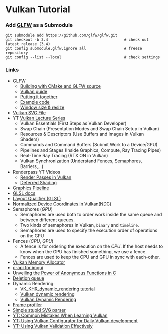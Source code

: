# Vulkan Tutorial

### Add [GLFW](https://www.glfw.org/) as a Submodule

```shell
git submodule add https://github.com/glfw/glfw.git
git checkout -b 3.4                                  # check out latest release (3.4)
git config submodule.glfw.ignore all                 # freeze repository
git config --list --local                            # check settings
```

### Links

- GLFW
  - [Building with CMake and GLFW source](https://www.glfw.org/docs/latest/build_guide.html#build_link_cmake_source)
  - [Vulkan guide](https://www.glfw.org/docs/3.3/vulkan_guide.html)
  - [Putting it together](https://www.glfw.org/docs/3.3/quick_guide.html#quick_example)
  - [Example code](https://www.glfw.org/documentation.html)
  - [Window size & resize](https://www.glfw.org/docs/3.3/window_guide.html#window_size)
- [Vulkan SVG File](https://github.com/mkohlhaas/Graphviz-Tutorial/blob/main/vulkan.svg)
- YT [Vulkan Lecture Series](https://www.youtube.com/watch?v=tLwbj9qys18&list=PLmIqTlJ6KsE1Jx5HV4sd2jOe3V1KMHHgn)
  - Vulkan Essentials             (First Steps as Vulkan Developer)
  - Swap Chain                    (Presentation Modes and Swap Chain Setup in Vulkan)
  - Resources & Descriptors       (Use Buffers and Images in Vulkan Shaders)
  - Commands and Command Buffers  (Submit Work to a Device⧸GPU)
  - Pipelines and Stages          (Inside Graphics, Compute, Ray Tracing Pipes)
  - Real-Time Ray Tracing         (RTX ON in Vulkan)
  - Vulkan Synchronization        (Understand Fences, Semaphores, Barriers,…)
- Renderpass YT Videos
  - [Render Passes in Vulkan](https://www.youtube.com/watch?v=x2SGVjlVGhE)
  - [Deferred Shading](https://www.youtube.com/watch?v=6Qnv7jssdYc)
- [Graphics Pipeline](https://vulkan-tutorial.com/images/vulkan_simplified_pipeline.svg)
- [GLSL docs](https://docs.gl/#)
- [Layout Qualifier (GLSL)](https://www.khronos.org/opengl/wiki/Layout_Qualifier_(GLSL))
- [Normalized Device Coordinates in Vulkan(NDC)](https://vulkan-tutorial.com/images/normalized_device_coordinates.svg)
- Semaphores (*GPU*)
  - Semaphores are used both to order work inside the same queue and between different queues.
  - Two kinds of semaphores in Vulkan, `binary` and `timeline`.
  - Semaphores are used to specify the execution order of operations on the GPU
- Fences (*CPU*, *GPU*)
  - A fence is for ordering the execution on the *CPU*. If the host needs to know when the GPU has finished something, we use a fence.
  - Fences are used to keep the CPU and GPU in sync with each-other.
- [Vulkan Memory Allocator](https://github.com/GPUOpen-LibrariesAndSDKs/VulkanMemoryAllocator)
- [c-api for imgui](https://github.com/cimgui/cimgui)
- [Unveiling the Power of Anonymous Functions in C](https://medium.com/@future_fanatic/unveiling-the-power-of-anonymous-functions-in-c-a-guide-to-cleaner-code-4ffc76b2ce07)
- [Deletion queue](https://vkguide.dev/docs/chapter-2/cleanup/)
- Dynamic Rendering:
  - [VK_KHR_dynamic_rendering tutorial](https://lesleylai.info/en/vk-khr-dynamic-rendering/)
  - [Vulkan dynamic rendering](https://quadbit.medium.com/vulkan-dynamic-rendering-f993a9a8ca58)
  - [Vulkan Dynamic Rendering](https://www.ultraengine.com/community/blogs/entry/2743-vulkan-dynamic-rendering/)
- [Frame profiler](https://github.com/wolfpld/tracy)
- [Simple stupid SVG parser](https://github.com/memononen/nanosvg)
- [YT: Common Mistakes When Learning Vulkan](https://www.youtube.com/watch?v=0OqJtPnkfC8&t=17s&pp=ygUWY29tbW9uIG1pc3Rha2VzIHZ1bGthbg%3D%3D)
- [YT: Using Vulkan Configurator for Daily Vulkan development](https://www.youtube.com/watch?v=T0oN_H2avnI&pp=ygUZdXNpbmcgdnVsa2FuIGNvbmZpZ3VyYXRvcg%3D%3D)
- [YT: Using Vulkan Validation Effectively](https://www.youtube.com/watch?v=FA-3tmKT9TE&pp=ygUXdXNpbmcgdnVsa2FuIHZhbGlkYXRpb24%3D)
